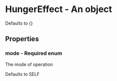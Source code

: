 

# HungerEffect - An object



Defaults to {}



## Properties



### mode - Required enum



 The mode of operation



Defaults to SELF

